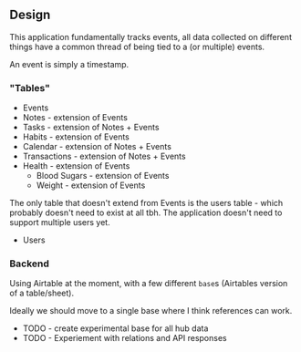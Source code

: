 ## Design

This application fundamentally tracks events, all data collected on different
things have a common thread of being tied to a (or multiple) events.

An event is simply a timestamp.

### "Tables"

- Events
- Notes - extension of Events
- Tasks - extension of Notes + Events
- Habits - extension of Events
- Calendar - extension of Notes + Events
- Transactions - extension of Notes + Events
- Health - extension of Events
  - Blood Sugars - extension of Events
  - Weight - extension of Events

The only table that doesn't extend from Events is the users table - which
probably doesn't need to exist at all tbh. The application doesn't need to
support multiple users yet.

- Users

### Backend

Using Airtable at the moment, with a few different `base`s (Airtables version of
a table/sheet).

Ideally we should move to a single base where I think references can work.

- TODO - create experimental base for all hub data
- TODO - Experiement with relations and API responses
